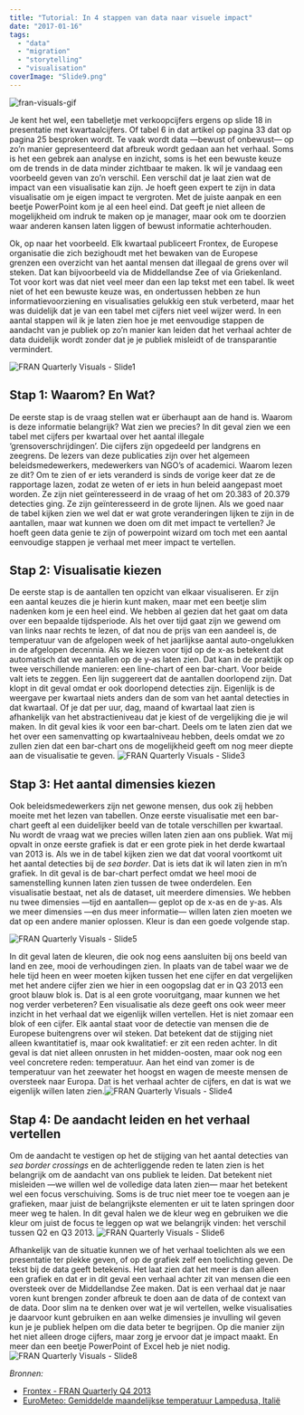 ```yaml
---
title: "Tutorial: In 4 stappen van data naar visuele impact"
date: "2017-01-16"
tags: 
  - "data"
  - "migration"
  - "storytelling"
  - "visualisation"
coverImage: "Slide9.png"
---
```


![fran-visuals-gif](images/fran-visual-gif.gif)

Je kent het wel, een tabelletje met verkoopcijfers ergens op slide 18 in presentatie met kwartaalcijfers. Of tabel 6 in dat artikel op pagina 33 dat op pagina 25 besproken wordt. Te vaak wordt data —bewust of onbewust— op zo’n manier gepresenteerd dat afbreuk wordt gedaan aan het verhaal. Soms is het een gebrek aan analyse en inzicht, soms is het een bewuste keuze om de trends in de data minder zichtbaar te maken. Ik wil je vandaag een voorbeeld geven van zo’n verschil. Een verschil dat je laat zien wat de impact van een visualisatie kan zijn. Je hoeft geen expert te zijn in data visualisatie om je eigen impact te vergroten. Met de juiste aanpak en een beetje PowerPoint kom je al een heel eind. Dat geeft je niet alleen de mogelijkheid om indruk te maken op je manager, maar ook om te doorzien waar anderen kansen laten liggen of bewust informatie achterhouden.

Ok, op naar het voorbeeld. Elk kwartaal publiceert Frontex, de Europese organisatie die zich bezighoudt met het bewaken van de Europese grenzen een overzicht van het aantal mensen dat illegaal de grens over wil steken. Dat kan bijvoorbeeld via de Middellandse Zee of via Griekenland. Tot voor kort was dat niet veel meer dan een lap tekst met een tabel. Ik weet niet of het een bewuste keuze was, en ondertussen hebben ze hun informatievoorziening en visualisaties gelukkig een stuk verbeterd, maar het was duidelijk dat je van een tabel met cijfers niet veel wijzer werd. In een aantal stappen wil ik je laten zien hoe je met eenvoudige stappen de aandacht van je publiek op zo’n manier kan leiden dat het verhaal achter de data duidelijk wordt zonder dat je je publiek misleidt of de transparantie vermindert.

![FRAN Quarterly Visuals - Slide1](images/Slide1-1024x576.png)

## Stap 1: Waarom? En Wat?

De eerste stap is de vraag stellen wat er überhaupt aan de hand is. Waarom is deze informatie belangrijk? Wat zien we precies? In dit geval zien we een tabel met cijfers per kwartaal over het aantal illegale ‘grensoverschrijdingen’. Die cijfers zijn opgedeeld per landgrens en zeegrens. De lezers van deze publicaties zijn over het algemeen beleidsmedewerkers, medewerkers van NGO’s of academici. Waarom lezen ze dit? Om te zien of er iets veranderd is sinds de vorige keer dat ze de rapportage lazen, zodat ze weten of er iets in hun beleid aangepast moet worden. Ze zijn niet geïnteresseerd in de vraag of het om 20.383 of 20.379 detecties ging. Ze zijn geïnteresseerd in de grote lijnen. Als we goed naar de tabel kijken zien we wel dat er wat grote veranderingen lijken te zijn in de aantallen, maar wat kunnen we doen om dit met impact te vertellen? Je hoeft geen data genie te zijn of powerpoint wizard om toch met een aantal eenvoudige stappen je verhaal met meer impact te vertellen.

## Stap 2: Visualisatie kiezen

De eerste stap is de aantallen ten opzicht van elkaar visualiseren. Er zijn een aantal keuzes die je hierin kunt maken, maar met een beetje slim nadenken kom je een heel eind. We hebben al gezien dat het gaat om data over een bepaalde tijdsperiode. Als het over tijd gaat zijn we gewend om van links naar rechts te lezen, of dat nou de prijs van een aandeel is, de temperatuur van de afgelopen week of het jaarlijkse aantal auto-ongelukken in de afgelopen decennia. Als we kiezen voor tijd op de x-as betekent dat automatisch dat we aantallen op de y-as laten zien. Dat kan in de praktijk op twee verschillende manieren: een line-chart of een bar-chart. Voor beide valt iets te zeggen. Een lijn suggereert dat de aantallen doorlopend zijn. Dat klopt in dit geval omdat er ook doorlopend detecties zijn. Eigenlijk is de weergave per kwartaal niets anders dan de som van het aantal detecties in dat kwartaal. Of je dat per uur, dag, maand of kwartaal laat zien is afhankelijk van het abstractieniveau dat je kiest of de vergelijking die je wil maken. In dit geval kies ik voor een bar-chart. Deels om te laten zien dat we het over een samenvatting op kwartaalniveau hebben, deels omdat we zo zullen zien dat een bar-chart ons de mogelijkheid geeft om nog meer diepte aan de visualisatie te geven. ![FRAN Quarterly Visuals - Slide3](images/Slide3-1024x576.png)

## Stap 3: Het aantal dimensies kiezen

Ook beleidsmedewerkers zijn net gewone mensen, dus ook zij hebben moeite met het lezen van tabellen. Onze eerste visualisatie met een bar-chart geeft al een duidelijker beeld van de totale verschillen per kwartaal. Nu wordt de vraag wat we precies willen laten zien aan ons publiek. Wat mij opvalt in onze eerste grafiek is dat er een grote piek in het derde kwartaal van 2013 is. Als we in de tabel kijken zien we dat dat vooral voortkomt uit het aantal detecties bij de _sea border_. Dat is iets dat ik wil laten zien in m’n grafiek. In dit geval is de bar-chart perfect omdat we heel mooi de samenstelling kunnen laten zien tussen de twee onderdelen. Een visualisatie bestaat, net als de dataset, uit meerdere dimensies. We hebben nu twee dimensies —tijd en aantallen— geplot op de x-as en de y-as. Als we meer dimensies —en dus meer informatie— willen laten zien moeten we dat op een andere manier oplossen. Kleur is dan een goede volgende stap.

![FRAN Quarterly Visuals - Slide5](images/Slide5-1024x576.png)

In dit geval laten de kleuren, die ook nog eens aansluiten bij ons beeld van land en zee, mooi de verhoudingen zien. In plaats van de tabel waar we de hele tijd heen en weer moeten kijken tussen het ene cijfer en dat vergelijken met het andere cijfer zien we hier in een oogopslag dat er in Q3 2013 een groot blauw blok is. Dat is al een grote vooruitgang, maar kunnen we het nog verder verbeteren? Een visualisatie als deze geeft ons ook weer meer inzicht in het verhaal dat we eigenlijk willen vertellen. Het is niet zomaar een blok of een cijfer. Elk aantal staat voor de detectie van mensen die de Europese buitengrens over wil steken. Dat betekent dat de stijging niet alleen kwantitatief is, maar ook kwalitatief: er zit een reden achter. In dit geval is dat niet alleen onrusten in het midden-oosten, maar ook nog een veel concretere reden: temperatuur. Aan het eind van zomer is de temperatuur van het zeewater het hoogst en wagen de meeste mensen de oversteek naar Europa. Dat is het verhaal achter de cijfers, en dat is wat we eigenlijk willen laten zien.![FRAN Quarterly Visuals - Slide4](images/Slide4-1024x576.png)

## Stap 4: De aandacht leiden en het verhaal vertellen

Om de aandacht te vestigen op het de stijging van het aantal detecties van _sea border crossings_ en de achterliggende reden te laten zien is het belangrijk om de aandacht van ons publiek te leiden. Dat betekent niet misleiden —we willen wel de volledige data laten zien— maar het betekent wel een focus verschuiving. Soms is de truc niet meer toe te voegen aan je grafieken, maar juist de belangrijkste elementen er uit te laten springen door meer weg te halen. In dit geval halen we de kleur weg en gebruiken we die kleur om juist de focus te leggen op wat we belangrijk vinden: het verschil tussen Q2 en Q3 2013. ![FRAN Quarterly Visuals - Slide6](images/Slide6-1024x576.png)

Afhankelijk van de situatie kunnen we of het verhaal toelichten als we een presentatie ter plekke geven, of op de grafiek zelf een toelichting geven. De tekst bij de data geeft betekenis. Het laat zien dat het meer is dan alleen een grafiek en dat er in dit geval een verhaal achter zit van mensen die een oversteek over de Middellandse Zee maken. Dat is een verhaal dat je naar voren kunt brengen zonder afbreuk te doen aan de data of de context van de data. Door slim na te denken over wat je wil vertellen, welke visualisaties je daarvoor kunt gebruiken en aan welke dimensies je invulling wil geven kun je je publiek helpen om die data beter te begrijpen. Op die manier zijn het niet alleen droge cijfers, maar zorg je ervoor dat je impact maakt. En meer dan een beetje PowerPoint of Excel heb je niet nodig.![FRAN Quarterly Visuals - Slide8](images/Slide8-1024x576.jpg)

_Bronnen:_

- [Frontex - FRAN Quarterly Q4 2013](http://frontex.europa.eu/assets/Publications/Risk_Analysis/FRAN_Q4_2013.pdf)
- [EuroMeteo: Gemiddelde maandelijkse temperatuur Lampedusa, Italië](http://www.eurometeo.com/english/climate/city_LICD/meteo_lampedusa%20italy)
